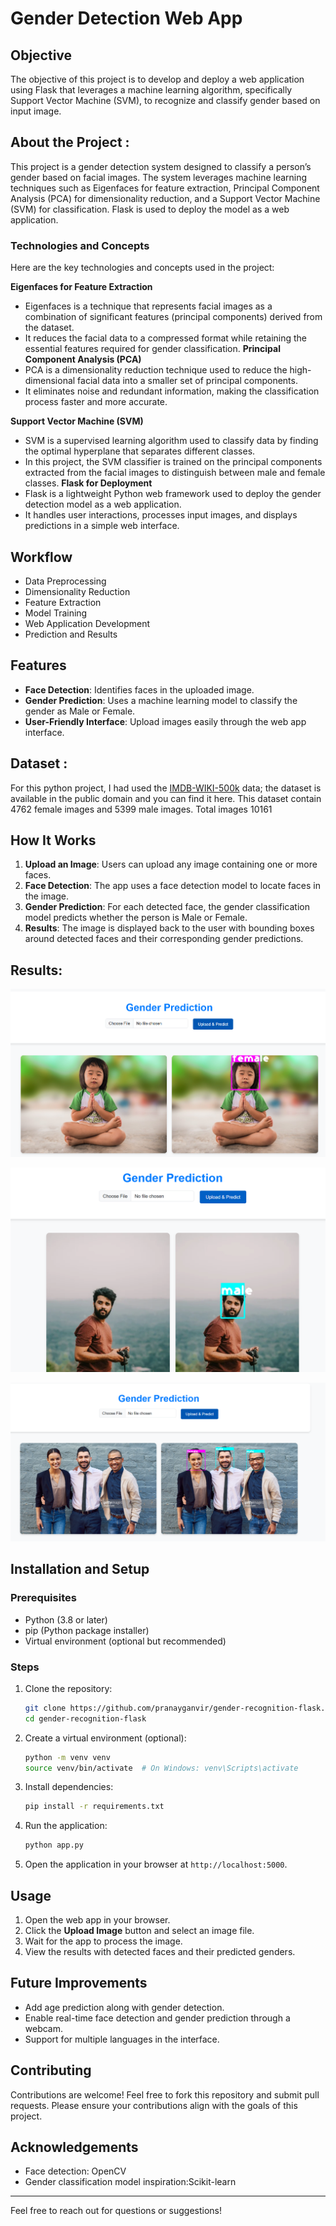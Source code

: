 # Gender Detection Web App

## Objective 
The objective of this project is to develop and deploy a web application using Flask that leverages a machine learning algorithm, specifically Support Vector Machine (SVM), to recognize and classify gender based on input image.

## About the Project :
This project is a gender detection system designed to classify a person’s gender based on facial images. The system leverages machine learning techniques such as Eigenfaces for feature extraction, Principal Component Analysis (PCA) for dimensionality reduction, and a Support Vector Machine (SVM) for classification. Flask is used to deploy the model as a web application.

### **Technologies and Concepts**
Here are the key technologies and concepts used in the project:

**Eigenfaces for Feature Extraction**
- Eigenfaces is a technique that represents facial images as a combination of significant features (principal components) derived from the dataset.
- It reduces the facial data to a compressed format while retaining the essential features required for gender classification.
**Principal Component Analysis (PCA)**
- PCA is a dimensionality reduction technique used to reduce the high-dimensional facial data into a smaller set of principal components.
- It eliminates noise and redundant information, making the classification process faster and more accurate.

**Support Vector Machine (SVM)**
- SVM is a supervised learning algorithm used to classify data by finding the optimal hyperplane that separates different classes.
- In this project, the SVM classifier is trained on the principal components extracted from the facial images to distinguish between male and female classes.
**Flask for Deployment**
- Flask is a lightweight Python web framework used to deploy the gender detection model as a web application.
- It handles user interactions, processes input images, and displays predictions in a simple web interface.

## Workflow
- Data Preprocessing
- Dimensionality Reduction
- Feature Extraction
- Model Training
- Web Application Development
- Prediction and Results

## Features
- **Face Detection**: Identifies faces in the uploaded image.
- **Gender Prediction**: Uses a machine learning model to classify the gender as Male or Female.
- **User-Friendly Interface**: Upload images easily through the web app interface.

## Dataset :
For this python project, I had used the [IMDB-WIKI-500k](https://data.vision.ee.ethz.ch/cvl/rrothe/imdb-wiki/) data; the dataset is available in the public domain and you can find it here. This dataset contain 4762 female images and 5399 male images. Total images 10161

## How It Works
1. **Upload an Image**: Users can upload any image containing one or more faces.
2. **Face Detection**: The app uses a face detection model to locate faces in the image.
3. **Gender Prediction**: For each detected face, the gender classification model predicts whether the person is Male or Female.
4. **Results**: The image is displayed back to the user with bounding boxes around detected faces and their corresponding gender predictions.


## Results:
![App Screenshot](https://github.com/pranayganvir/gender-recognition-flask/blob/main/Screenshot/Screenshot%202025-01-15%20125316.png)



![App Screenshot](https://github.com/pranayganvir/gender-recognition-flask/blob/main/Screenshot/Screenshot%202025-01-15%20125354.png)



![App Screenshot](https://github.com/pranayganvir/gender-recognition-flask/blob/main/Screenshot/Screenshot%202025-01-15%20125416.png)
## Installation and Setup
### Prerequisites
- Python (3.8 or later)
- pip (Python package installer)
- Virtual environment (optional but recommended)

### Steps
1. Clone the repository:
   ```bash
   git clone https://github.com/pranayganvir/gender-recognition-flask.git
   cd gender-recognition-flask
   ```
2. Create a virtual environment (optional):
   ```bash
   python -m venv venv
   source venv/bin/activate  # On Windows: venv\Scripts\activate
   ```
3. Install dependencies:
   ```bash
   pip install -r requirements.txt
   ```
4. Run the application:
   ```bash
   python app.py
   ```
5. Open the application in your browser at `http://localhost:5000`.

## Usage
1. Open the web app in your browser.
2. Click the **Upload Image** button and select an image file.
3. Wait for the app to process the image.
4. View the results with detected faces and their predicted genders.


## Future Improvements
- Add age prediction along with gender detection.
- Enable real-time face detection and gender prediction through a webcam.
- Support for multiple languages in the interface.

## Contributing
Contributions are welcome! Feel free to fork this repository and submit pull requests. Please ensure your contributions align with the goals of this project.



## Acknowledgements
- Face detection: OpenCV
- Gender classification model inspiration:Scikit-learn

---
Feel free to reach out for questions or suggestions!
